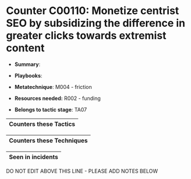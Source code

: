 # Counter C00110: Monetize centrist SEO by subsidizing the difference in greater clicks towards extremist content

* **Summary**: 

* **Playbooks**: 

* **Metatechnique**: M004 - friction

* **Resources needed:** R002 - funding

* **Belongs to tactic stage**: TA07


| Counters these Tactics |
| ---------------------- |



| Counters these Techniques |
| ------------------------- |



| Seen in incidents |
| ----------------- |


DO NOT EDIT ABOVE THIS LINE - PLEASE ADD NOTES BELOW